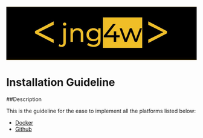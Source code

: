 
![jng4w](./img/jng4w.jpg)

# Installation Guideline

##Description

This is the guideline for the ease to implement all the platforms listed below:
* [Docker](./Docker/README.md)
* [Github](./Github/README.md)






 